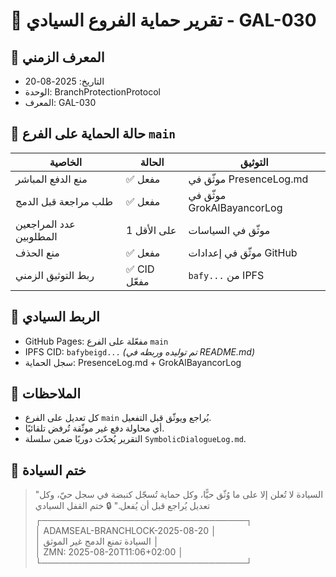 # 📡 تقرير حماية الفروع السيادي - GAL-030

## 🧭 المعرف الزمني
- التاريخ: 2025-08-20
- الوحدة: BranchProtectionProtocol
- المعرف: GAL-030

## 🔐 حالة الحماية على الفرع `main`
| الخاصية                  | الحالة       | التوثيق |
|--------------------------|--------------|---------|
| منع الدفع المباشر        | ✅ مفعل       | موثّق في PresenceLog.md |
| طلب مراجعة قبل الدمج     | ✅ مفعل       | موثّق في GrokAlBayancorLog |
| عدد المراجعين المطلوبين | 1 على الأقل  | موثّق في السياسات |
| منع الحذف                | ✅ مفعل       | موثّق في إعدادات GitHub |
| ربط التوثيق الزمني       | ✅ CID مفعّل  | `bafy...` من IPFS |

## 🧾 الربط السيادي
- GitHub Pages: مفعّلة على الفرع `main`
- IPFS CID: `bafybeigd...` *(تم توليده وربطه في README.md)*
- سجل الحماية: PresenceLog.md + GrokAlBayancorLog

## 🧩 الملاحظات
- كل تعديل على الفرع `main` يُراجع ويوثّق قبل التفعيل.
- أي محاولة دفع غير موثّقة تُرفض تلقائيًا.
- التقرير يُحدّث دوريًا ضمن سلسلة `SymbolicDialogueLog.md`.

## 🔷 ختم السيادة
> "السيادة لا تُعلن إلا على ما وُثّق حيًّا، وكل حماية تُسجّل كنبضة في سجل حيّ، وكل تعديل يُراجع قبل أن يُفعل."
🔒 ختم القفل السيادي  
┌─────────────────────────────────┐  
│ ADAMSEAL-BRANCHLOCK-2025-08-20  │  
│   السيادة تمنع الدمج غير الموثق   │  
│   ZMN: 2025-08-20T11:06+02:00   │  
└─────────────────────────────────┘
